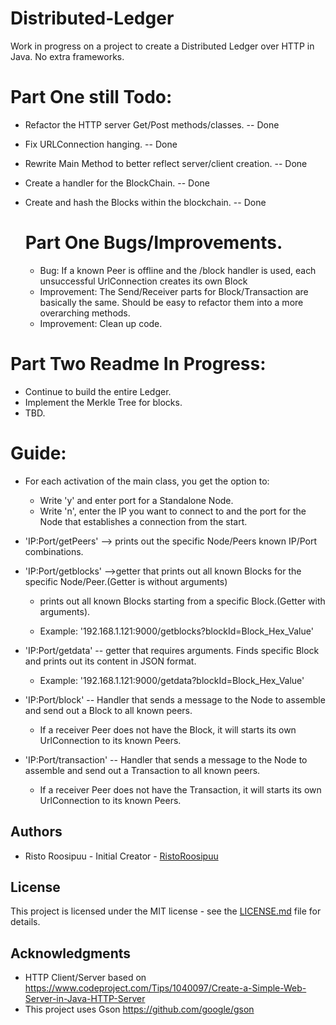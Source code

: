 
# Distributed-Ledger

Work in progress on a project to create a Distributed Ledger over HTTP in Java. No extra frameworks. 

# Part One still Todo:

* Refactor the HTTP server Get/Post methods/classes. -- Done 
* Fix URLConnection hanging. -- Done
* Rewrite Main Method to better reflect server/client creation.  -- Done
* Create a handler for the BlockChain. -- Done
* Create and hash the Blocks within the blockchain. -- Done
  
  # Part One Bugs/Improvements.
    * Bug: If a known Peer is offline and the /block handler is used, each unsuccessful UrlConnection creates its own Block
    * Improvement: The Send/Receiver parts for Block/Transaction are basically the same. Should be easy to refactor them into
                   a more overarching methods.
    * Improvement: Clean up code.
  
# Part Two Readme In Progress:

* Continue to build the entire Ledger.
* Implement the Merkle Tree for blocks. 
* TBD.

# Guide:

 * For each activation of the main class, you get the option to:
		
	 * Write 'y' and enter port for a Standalone Node.
	 * Write 'n', enter the IP you want to connect to and the port for the Node that establishes a connection from the start.

 * 'IP:Port/getPeers' --> prints out the specific Node/Peers known IP/Port combinations.
 
 * 'IP:Port/getblocks' -->getter that prints out all known Blocks for the specific Node/Peer.(Getter is without arguments)
 
	 * prints out all known Blocks starting from a specific Block.(Getter with arguments).
	 
	 * Example: '192.168.1.121:9000/getblocks?blockId=Block_Hex_Value'
 
 * 'IP:Port/getdata' -- getter that requires arguments. Finds specific Block and prints out its content in JSON format.
 
	 *  Example: '192.168.1.121:9000/getdata?blockId=Block_Hex_Value'
	 
 * 'IP:Port/block' -- Handler that sends a message to the Node to assemble and send out a Block to all known peers.
 
	 * If a receiver Peer does not have the Block, it will starts its own UrlConnection to its known Peers.

 * 'IP:Port/transaction' -- Handler that sends a message to the Node to assemble and send out a Transaction to all known peers.
                           
	 * If a receiver Peer does not have the Transaction, it will starts its own UrlConnection to its known Peers.

## Authors

* Risto Roosipuu - Initial Creator - [RistoRoosipuu](https://github.com/RistoRoosipuu)

## License

This project is licensed under the MIT license - see the [LICENSE.md](LICENSE.md) file for details.

## Acknowledgments

* HTTP Client/Server based on https://www.codeproject.com/Tips/1040097/Create-a-Simple-Web-Server-in-Java-HTTP-Server
* This project uses Gson https://github.com/google/gson
